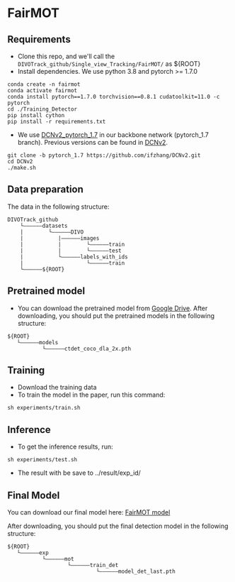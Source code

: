 # FairMOT
## Requirements

* Clone this repo, and we'll call the `DIVOTrack_github/Single_view_Tracking/FairMOT/` as ${ROOT}
* Install dependencies. We use python 3.8 and pytorch >= 1.7.0
```
conda create -n fairmot
conda activate fairmot
conda install pytorch==1.7.0 torchvision==0.8.1 cudatoolkit=11.0 -c pytorch
cd ./Training_Detector
pip install cython
pip install -r requirements.txt
```
* We use [DCNv2_pytorch_1.7](https://github.com/ifzhang/DCNv2/tree/pytorch_1.7) in our backbone network (pytorch_1.7 branch). Previous versions can be found in [DCNv2](https://github.com/CharlesShang/DCNv2).
```
git clone -b pytorch_1.7 https://github.com/ifzhang/DCNv2.git
cd DCNv2
./make.sh
```

## Data preparation
The data in the following structure:
```
DIVOTrack_github
    └——————datasets
    |        └——————DIVO
    |           |——————images
    |           |        └——————train
    |           |        └——————test
    |           └——————labels_with_ids
    |                    └——————train
    └——————${ROOT}
```

## Pretrained model
* You can download the pretrained model from [Google Drive](https://drive.google.com/file/d/1KIJMI6dUdXQrFqRxRZyfUDyi_8b2BnUO/view?usp=sharing).
After downloading, you should put the pretrained models in the following structure:
```
${ROOT}
   └——————models
           └——————ctdet_coco_dla_2x.pth
```

## Training

* Download the training data
* To train the model in the paper, run this command:

```train
sh experiments/train.sh
```

## Inference
* To get the inference results, run:

```test
sh experiments/test.sh
```
* The result with be save to ../result/exp_id/

## Final Model

You can download our final model here: [FairMOT model](https://drive.google.com/file/d/1_Pf8Yet-VS6peDXBGddO73npcbSaEh3E/view?usp=sharing)

After downloading, you should put the final detection model in the following structure:
```
${ROOT}
   └——————exp
           └——————mot
                   └——————train_det
                            └——————model_det_last.pth

```


